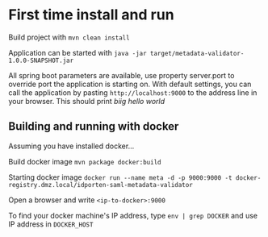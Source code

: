 # First time install and run
Build project with
`mvn clean install`

Application can be started with
`java -jar target/metadata-validator-1.0.0-SNAPSHOT.jar`

All spring boot parameters are available, use property server.port to override port the application is starting on. With default settings, you can call the application by pasting 
 `http://localhost:9000`
to the address line in your browser. This should print _biig *hello* world_

## Building and running with docker
Assuming you have installed docker...

Build docker image
`mvn package docker:build`

Starting docker image
`docker run --name meta -d -p 9000:9000 -t docker-registry.dmz.local/idporten-saml-metadata-validator`

Open a browser and write
`<ip-to-docker>:9000`

To find your docker machine's IP address, type `env | grep DOCKER` and use IP address in `DOCKER_HOST`